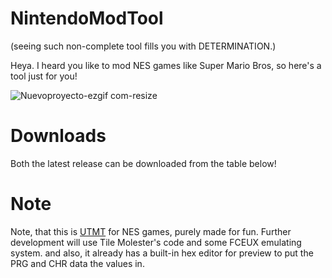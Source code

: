 # NintendoModTool

(seeing such non-complete tool fills you with DETERMINATION.)

Heya. I heard you like to mod NES games like Super Mario Bros, so here's a tool just for you!

![Nuevoproyecto-ezgif com-resize](https://github.com/realdealmess/NintendoModTool/assets/46869173/3150fda1-53f7-4ddf-850f-b9459cb697af)

# Downloads

Both the latest release can be downloaded from the table below!

# Note
Note, that this is [UTMT](https://github.com/UnderminersTeam/UndertaleModTool) for NES games, purely made for fun. Further development will use Tile Molester's code and some FCEUX emulating system.
and also, it already has a built-in hex editor for preview to put the PRG and CHR data the values in.
